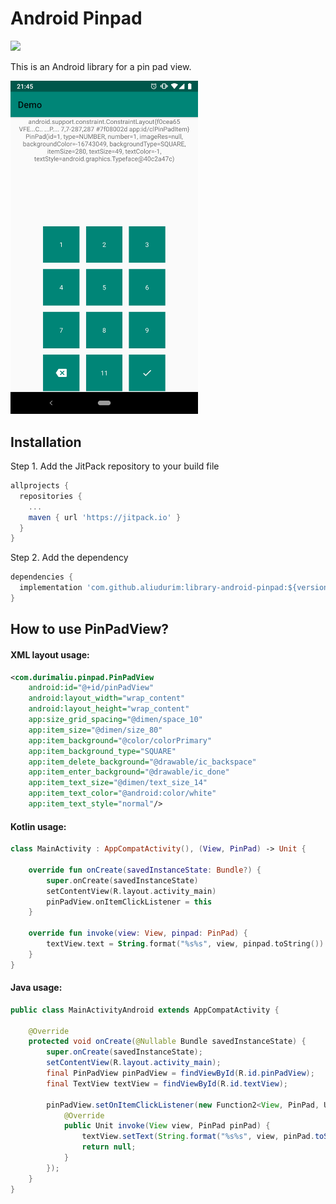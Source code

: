 # Android Pinpad
[![](https://jitpack.io/v/aliudurim/library-android-pinpad.svg)](https://jitpack.io/#aliudurim/library-android-pinpad)

This is an Android library for a pin pad view.

<img src="/images/demo_image.png" alt="Demo Screen Capture" width="300px" />

## Installation

Step 1. Add the JitPack repository to your build file

```groovy
allprojects {
  repositories {
    ...
    maven { url 'https://jitpack.io' }
  }
}
```

Step 2. Add the dependency

```groovy
dependencies {
  implementation 'com.github.aliudurim:library-android-pinpad:${version}'
}
```

## How to use PinPadView?
#### XML layout usage:

```xml
<com.durimaliu.pinpad.PinPadView
    android:id="@+id/pinPadView"
    android:layout_width="wrap_content"
    android:layout_height="wrap_content"
    app:size_grid_spacing="@dimen/space_10"
    app:item_size="@dimen/size_80"
    app:item_background="@color/colorPrimary"
    app:item_background_type="SQUARE"
    app:item_delete_background="@drawable/ic_backspace"
    app:item_enter_background="@drawable/ic_done"
    app:item_text_size="@dimen/text_size_14"
    app:item_text_color="@android:color/white"
    app:item_text_style="normal"/>
```

#### Kotlin usage:

```kotlin
class MainActivity : AppCompatActivity(), (View, PinPad) -> Unit {

    override fun onCreate(savedInstanceState: Bundle?) {
        super.onCreate(savedInstanceState)
        setContentView(R.layout.activity_main)
        pinPadView.onItemClickListener = this
    }

    override fun invoke(view: View, pinpad: PinPad) {
        textView.text = String.format("%s%s", view, pinpad.toString())
    }
}
```

#### Java usage:

```java
public class MainActivityAndroid extends AppCompatActivity {

    @Override
    protected void onCreate(@Nullable Bundle savedInstanceState) {
        super.onCreate(savedInstanceState);
        setContentView(R.layout.activity_main);
        final PinPadView pinPadView = findViewById(R.id.pinPadView);
        final TextView textView = findViewById(R.id.textView);

        pinPadView.setOnItemClickListener(new Function2<View, PinPad, Unit>() {
            @Override
            public Unit invoke(View view, PinPad pinPad) {
                textView.setText(String.format("%s%s", view, pinPad.toString()));
                return null;
            }
        });
    }
}
```
